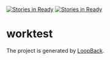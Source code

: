 [![Stories in Ready](https://badge.waffle.io/mamon151111/worktest.png?label=ready&title=Ready)](https://waffle.io/mamon151111/worktest)
[![Stories in Ready](https://badge.waffle.io/mamon151111/worktest.png?label=ready&title=Ready)](https://waffle.io/mamon151111/worktest)
# worktest

The project is generated by [LoopBack](http://loopback.io).
